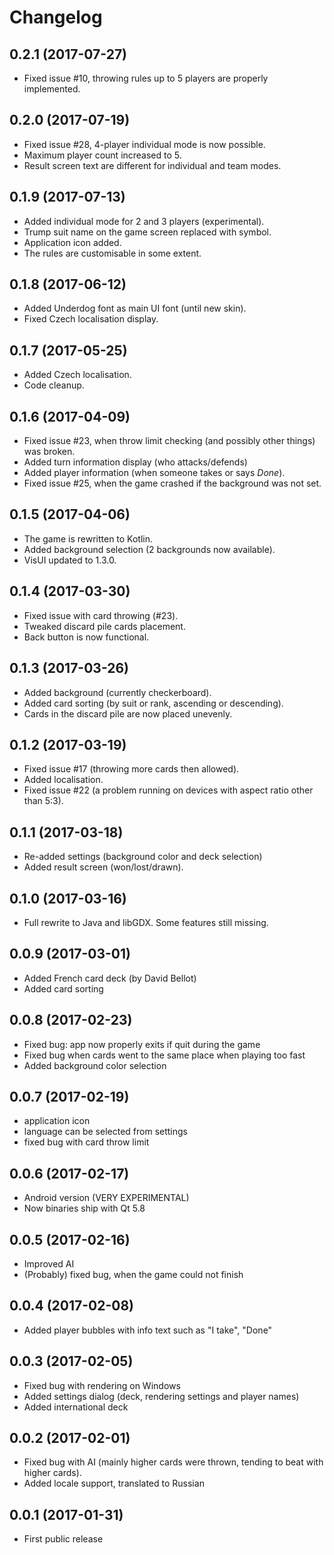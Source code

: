# Changelog
## 0.2.1 (2017-07-27)
- Fixed issue #10, throwing rules up to 5 players are properly implemented.
## 0.2.0 (2017-07-19)
- Fixed issue #28, 4-player individual mode is now possible. 
- Maximum player count increased to 5.
- Result screen text are different for individual and team modes.
## 0.1.9 (2017-07-13)
- Added individual mode for 2 and 3 players (experimental).
- Trump suit name on the game screen replaced with symbol.
- Application icon added.
- The rules are customisable in some extent.
## 0.1.8 (2017-06-12)
- Added Underdog font as main UI font (until new skin).
- Fixed Czech localisation display.
## 0.1.7 (2017-05-25)
- Added Czech localisation.
- Code cleanup.
## 0.1.6 (2017-04-09)
- Fixed issue #23, when throw limit checking (and possibly other things) was broken.
- Added turn information display (who attacks/defends)
- Added player information (when someone takes or says _Done_).
- Fixed issue #25, when the game crashed if the background was not set.
## 0.1.5 (2017-04-06)
- The game is rewritten to Kotlin.
- Added background selection (2 backgrounds now available).
- VisUI updated to 1.3.0.
## 0.1.4 (2017-03-30)
- Fixed issue with card throwing (#23).
- Tweaked discard pile cards placement.
- Back button is now functional.
## 0.1.3 (2017-03-26)
- Added background (currently checkerboard).
- Added card sorting (by suit or rank, ascending or descending).
- Cards in the discard pile are now placed unevenly.
## 0.1.2 (2017-03-19)
- Fixed issue #17 (throwing more cards then allowed).
- Added localisation.
- Fixed issue #22 (a problem running on devices with aspect ratio other than 5:3).

## 0.1.1 (2017-03-18)
- Re-added settings (background color and deck selection)
- Added result screen (won/lost/drawn).

## 0.1.0 (2017-03-16)
- Full rewrite to Java and libGDX. Some features still missing.

## 0.0.9 (2017-03-01)
- Added French card deck (by David Bellot)
- Added card sorting

## 0.0.8 (2017-02-23)
- Fixed bug: app now properly exits if quit during the game
- Fixed bug when cards went to the same place when playing too fast
- Added background color selection

## 0.0.7 (2017-02-19)
- application icon
- language can be selected from settings
- fixed bug with card throw limit

## 0.0.6 (2017-02-17)
- Android version (VERY EXPERIMENTAL)
- Now binaries ship with Qt 5.8

## 0.0.5 (2017-02-16)
- Improved AI
- (Probably) fixed bug, when the game could not finish

## 0.0.4 (2017-02-08)
- Added player bubbles with info text such as "I take", "Done"

## 0.0.3 (2017-02-05)
- Fixed bug with rendering on Windows
- Added settings dialog (deck, rendering settings and player names)
- Added international deck

## 0.0.2 (2017-02-01)
- Fixed bug with AI (mainly higher cards were thrown, tending to beat with higher cards).
- Added locale support, translated to Russian

## 0.0.1 (2017-01-31)
- First public release
